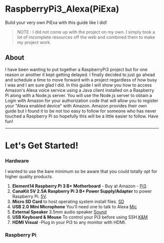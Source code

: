 # RaspberryPi3_Alexa(PiExa)
Build your very own PiExa with this guide like I did!
> NOTE : I did not come up with the project on my own. I simply took a lot of incomplete resources off the web and combined them to make my project work. 

## About 
I have been wanting to put together a RaspberryPi3 project but for one reason or another it kept getting delayed. I finally decided to just go ahead and schedule a time to move forward with a project regardless of how busy I was and I am sure glad I did. In this guide I will show you how to access Amazon's Alexa voice service using a Java client installed on a Raspberry Pi along with a Node.js server.  You will use the Node.js server to obtain a Login with Amazon for your authorization code that will allow you to register your "Alexa enabled device" with Amazon. Amazon provides their own guide but I found it to be not too easy to follow for someone who has never touched a Raspberry Pi so hopefully this will be a little easier to follow. Have fun!

___
# Let's Get Started!

### Hardware 
I wanted to use the bare minimum so be aware that you could totally opt for higher quality products.

1. **Element14 Raspberry Pi 3 B+ Motherboard**  - Buy at Amazon - [Pi3](https://www.amazon.com/gp/product/B07BDR5PDW/ref=ppx_yo_dt_b_asin_title_o00_s01?ie=UTF8&psc=1).
2. **CanaKit 5V 2.5A Raspberry Pi 3 B+ Power Supply/Adapter** to power Raspberry Pi. [5V](https://www.amazon.com/gp/product/B00MARDJZ4/ref=ppx_od_dt_b_asin_title_s01?ie=UTF8&psc=1).
3. **Micro SD Card** to host operating system install files. [SD](https://www.amazon.com/gp/product/B073K14CVB/ref=ppx_od_dt_b_asin_title_s01?ie=UTF8&psc=1)
4. **USB 2.0 Mini Microphone** You'll need one to talk to Alexa [Mic](https://www.amazon.com/gp/product/B01KLRBHGM/ref=ppx_od_dt_b_asin_title_s01?ie=UTF8&psc=1)
5. **External Speaker** 3.5mm audio speaker [Sound](https://www.amazon.com/gp/product/B00L4RFC5Q/ref=ppx_od_dt_b_asin_title_s01?ie=UTF8&psc=1)
6.  **USB Keyboard & Mouse** To control your Pi3 before using SSH.[K&M](https://www.amazon.com/Verbatim-99202-Slimline-Keyboard-Mouse/dp/B017M4J1BU/ref=sr_1_4?crid=3AGEMJ0TF5NJO&keywords=usb+keyboard&qid=1555951022&s=wireless&sprefix=usb+keyb%2Cmobile%2C192&sr=1-4)
7.  **HDMI Visual** -Plug in your Pi3 to any monitor with HDMI.

### Raspberry Pi 
